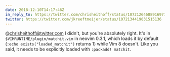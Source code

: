 ```yaml
---
date: 2018-12-10T14:17:46Z
in_reply_to: https://twitter.com/chrisheithoff/status/1072126468891697152
twitter: https://twitter.com/jkreeftmeijer/status/1072134419031515136
---
```

@chrisheithoff@twitter.com I didn't, but you're absolutely right. It's in `$VIMRUNTIME/plugin/matchit.vim` in neovim 0.3.1, which loads it by default (`:echo exists("loaded_matchit")` returns 1) while Vim 8 doesn't. Like you said, it needs to be explicitly loaded with `:packadd! matchit`.

